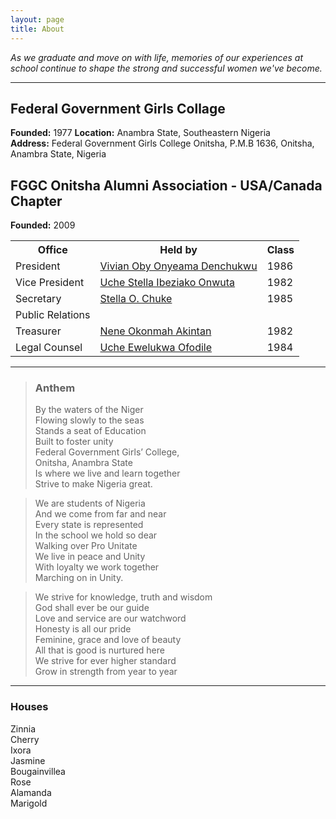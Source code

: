```yaml
---
layout: page
title: About
---
```


*As we graduate and move on with life, memories of our experiences at school continue to shape the strong and successful women we've become.*

------
## Federal Government Girls Collage

**Founded:** 1977
**Location:** Anambra State, Southeastern Nigeria  
**Address:** Federal Government Girls College Onitsha, P.M.B 1636, Onitsha, Anambra State, Nigeria


## FGGC Onitsha Alumni Association - USA/Canada Chapter
**Founded:** 2009

<table>
  <tr>
    <th>Office</th><th>Held by</th><th>Class</th>
  </tr>
  <tr>
    <td>President</td><td><a href="#mailto:vivian.onyeama@fggconitsha.com" class="email">Vivian Oby Onyeama Denchukwu</a></td><td>1986</td>
  </tr>
  <tr>
    <td>Vice President</td><td><a href="#mailto:stella.ibeziako@fggconitsha.com" class="email">Uche Stella Ibeziako Onwuta</a></td><td>1982</td>
  </tr>
  <tr>
    <td>Secretary</td><td><a href="#mailto:stella.chuke@fggconitsha.com" class="email">Stella O. Chuke</a></td><td>1985</td>
  </tr>
  <tr>
    <td>Public Relations</td><td></td><td></td>
  </tr>
  <tr>
    <td>Treasurer</td><td><a href="#mailto:nene.okonmah@fggconitsha.com" class="email">Nene Okonmah Akintan</a></td><td>1982</td>
  </tr>
  <tr>
    <td>Legal Counsel</td><td><a href="#mailto:uche.ewelukwa@fggconitsha.com" class="email">Uche Ewelukwa Ofodile</a></td><td>1984</td>
  </tr>
</table>

----
> ### Anthem
> By the waters of the Niger  
> Flowing slowly to the seas  
> Stands a seat of Education  
> Built to foster unity  
> Federal Government Girls’ College,  
> Onitsha, Anambra State  
> Is where we live and learn together  
> Strive to make Nigeria great.

> We are students of Nigeria  
> And we come from far and near  
> Every state is represented  
> In the school we hold so dear  
> Walking over Pro Unitate  
> We live in peace and Unity  
> With loyalty we work together  
> Marching on in Unity.

> We strive for knowledge, truth and wisdom  
> God shall ever be our guide  
> Love and service are our watchword  
> Honesty is all our pride  
> Feminine, grace and love of beauty  
> All that is good is nurtured here  
> We strive for ever higher standard  
> Grow in strength from year to year

----
### Houses
<div class="zinnia">Zinnia</div>
<div class="cherry">Cherry</div>
<div class="ixora">Ixora</div>  
<div class="jasmine">Jasmine</div>  
<div class="bougainvillea">Bougainvillea</div>  
<div class="rose">Rose</div>  
<div class="alamanda">Alamanda</div>  
<div class="marigold">Marigold</div>
